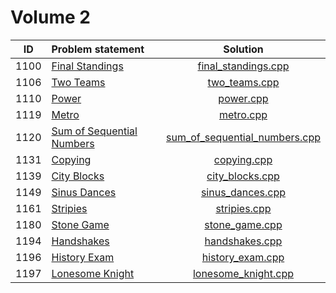 # Volume 2

|  ID  |                            Problem statement                                   |                             Solution                             |
|:----:|:-------------------------------------------------------------------------------|:----------------------------------------------------------------:|
| 1100 | [Final Standings](http://acm.timus.ru/problem.aspx?space=1&num=1100)           | [final_standings.cpp](./final_standings.cpp)                     |
| 1106 | [Two Teams](http://acm.timus.ru/problem.aspx?space=1&num=1106)                 | [two_teams.cpp](./two_teams.cpp)                                 |
| 1110 | [Power](http://acm.timus.ru/problem.aspx?space=1&num=1110)                     | [power.cpp](./power.cpp)                                         |
| 1119 | [Metro](http://acm.timus.ru/problem.aspx?space=1&num=1119)                     | [metro.cpp](./metro.cpp)                                         |
| 1120 | [Sum of Sequential Numbers](http://acm.timus.ru/problem.aspx?space=1&num=1120) | [sum_of_sequential_numbers.cpp](./sum_of_sequential_numbers.cpp) |
| 1131 | [Copying](http://acm.timus.ru/problem.aspx?space=1&num=1131)                   | [copying.cpp](./copying.cpp)                                     |
| 1139 | [City Blocks](http://acm.timus.ru/problem.aspx?space=1&num=1139)               | [city_blocks.cpp](./city_blocks.cpp)                             |
| 1149 | [Sinus Dances](http://acm.timus.ru/problem.aspx?space=1&num=1149)              | [sinus_dances.cpp](./sinus_dances.cpp)                           |
| 1161 | [Stripies](http://acm.timus.ru/problem.aspx?space=1&num=1161)                  | [stripies.cpp](./stripies.cpp)                                   |
| 1180 | [Stone Game](http://acm.timus.ru/problem.aspx?space=1&num=1180)                | [stone_game.cpp](./stone_game.cpp)                               |
| 1194 | [Handshakes](http://acm.timus.ru/problem.aspx?space=1&num=1194)                | [handshakes.cpp](./handshakes.cpp)                               |
| 1196 | [History Exam](http://acm.timus.ru/problem.aspx?space=1&num=1196)              | [history_exam.cpp](./history_exam.cpp)                           |
| 1197 | [Lonesome Knight](http://acm.timus.ru/problem.aspx?space=1&num=1197)           | [lonesome_knight.cpp](./lonesome_knight.cpp)                     |

